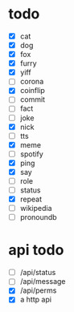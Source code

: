 # todo

- [x] cat
- [x] dog
- [x] fox
- [x] furry
- [x] yiff
- [ ] corona
- [x] coinflip
- [ ] commit
- [ ] fact
- [ ] joke
- [x] nick
- [ ] tts
- [x] meme
- [ ] spotify
- [x] ping
- [x] say
- [ ] role
- [ ] status
- [x] repeat
- [ ] wikipedia
- [ ] pronoundb

# api todo

- [ ] /api/status
- [ ] /api/message
- [x] /api/perms
- [x] a http api

